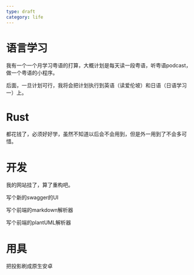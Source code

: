 ```yaml
---
type: draft
category: life
---
```


# 语言学习

我有一个一个月学习粤语的打算，大概计划是每天读一段粤语，听粤语podcast，做一个粤语的小程序。

后面，一旦计划可行，我将会把计划执行到英语（读爱伦坡）和日语（日语学习一）上。

# Rust

都花钱了，必须好好学，虽然不知道以后会不会用到，但是外一用到了不会多可惜。

# 开发

我的网站挂了，算了重构吧。

写个新的swagger的UI

写个前端的markdown解析器

写个前端的plantUML解析器

# 用具

把投影刷成原生安卓
